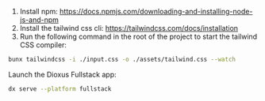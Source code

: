 
1. Install npm: https://docs.npmjs.com/downloading-and-installing-node-js-and-npm
2. Install the tailwind css cli: https://tailwindcss.com/docs/installation
3. Run the following command in the root of the project to start the tailwind CSS compiler:

```bash
bunx tailwindcss -i ./input.css -o ./assets/tailwind.css --watch
```

Launch the Dioxus Fullstack app:

```bash
dx serve --platform fullstack
```
